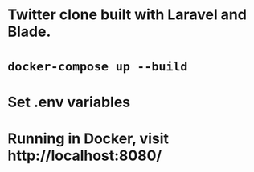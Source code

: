 # Twitter clone built with Laravel and Blade.

# `docker-compose up --build`

# Set .env variables

# Running in Docker, visit http://localhost:8080/
